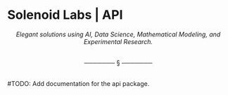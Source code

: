 # Solenoid Labs | API

<div align="center">

*Elegant solutions using AI, Data Science, Mathematical Modeling, and Experimental Research.*

</div>

<br/>
<div align="center">───────  §  ───────</div>
<br/>

#TODO: Add documentation for the api package.

